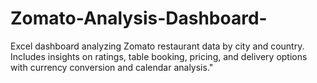 # Zomato-Analysis-Dashboard-
Excel dashboard analyzing Zomato restaurant data by city and country. Includes insights on ratings, table booking, pricing, and delivery options with currency conversion and calendar analysis."
